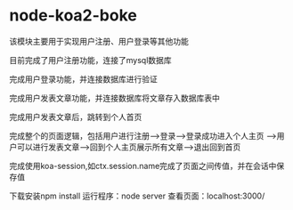 # node-koa2-boke

该模块主要用于实现用户注册、用户登录等其他功能

目前完成了用户注册功能，连接了mysql数据库

完成用户登录功能，并连接数据库进行验证

完成用户发表文章功能，并连接数据库将文章存入数据库表中

完成用户发表文章后，跳转到个人首页

完成整个的页面逻辑，包括用户进行注册-->登录-->登录成功进入个人主页
-->用户可以进行发表文章-->回到个人主页展示所有文章-->退出回到首页


完成使用koa-session,如ctx.session.name完成了页面之间传值，并在会话中保存值






下载安装npm install
运行程序：node server
查看页面：localhost:3000/





